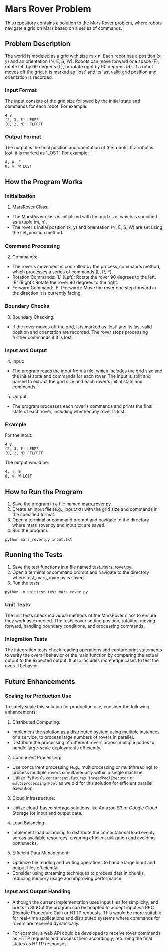 # Mars Rover Problem
This repository contains a solution to the Mars Rover problem, where robots navigate a grid on Mars based on a series of commands.

## Problem Description
The world is modeled as a grid with size m x n. Each robot has a position (x, y) and an orientation (N, E, S, W). Robots can move forward one space (F), rotate left by 90 degrees (L), or rotate right by 90 degrees (R). If a robot moves off the grid, it is marked as 'lost' and its last valid grid position and orientation is recorded.

### Input Format
The input consists of the grid size followed by the initial state and commands for each robot. For example:


```
4 8
(2, 3, E) LFRFF
(0, 2, N) FFLFRFF
```

### Output Format
The output is the final position and orientation of the robots. If a robot is lost, it is marked as 'LOST'. For example:
```
4, 4, E
0, 4, W LOST
```

## How the Program Works
### Initialization
1. MarsRover Class:
- The MarsRover class is initialized with the grid size, which is specified as a tuple (m, n).
- The rover's initial position (x, y) and orientation (N, E, S, W) are set using the set_position method.

### Command Processing
2. Commands:
- The rover's movement is controlled by the process_commands method, which processes a series of commands (L, R, F).
- Rotation Commands:
'L' (Left): Rotate the rover 90 degrees to the left.
'R' (Right): Rotate the rover 90 degrees to the right.
- Forward Command:
'F' (Forward): Move the rover one step forward in the direction it is currently facing.

### Boundary Checks
3. Boundary Checking:
- If the rover moves off the grid, it is marked as 'lost' and its last valid position and orientation are recorded. The rover stops processing further commands if it is lost.

### Input and Output
4. Input:

- The program reads the input from a file, which includes the grid size and the initial state and commands for each rover.
The input is split and parsed to extract the grid size and each rover's initial state and commands.
5. Output:

- The program processes each rover's commands and prints the final state of each rover, including whether any rover is lost.

### Example
For the input:
```
4 8
(2, 3, E) LFRFF
(0, 2, N) FFLFRFF
```

The output would be:
```
4, 4, E
0, 4, W LOST
```

## How to Run the Program
1. Save the program in a file named mars_rover.py.
2. Create an input file (e.g., input.txt) with the grid size and commands in the specified format.
3. Open a terminal or command prompt and navigate to the directory where mars_rover.py and input.txt are saved.
4. Run the program:


```
python mars_rover.py input.txt
```

## Running the Tests
1. Save the test functions in a file named test_mars_rover.py.
2. Open a terminal or command prompt and navigate to the directory where test_mars_rover.py is saved.
3. Run the tests:

```
python -m unittest test_mars_rover.py
```
### Unit Tests
The unit tests check individual methods of the MarsRover class to ensure they work as expected. The tests cover setting position, rotating, moving forward, handling boundary conditions, and processing commands.

### Integration Tests
The integration tests check reading operations and capture print statements to verify the overall behavior of the main function by comparing the actual output to the expected output. It also includes more edge cases to test the overall behavior.

## Future Enhancements
### Scaling for Production Use
To safely scale this solution for production use, consider the following enhancements:

1. Distributed Computing:

- Implement the solution as a distributed system using multiple instances of a service, to process large numbers of rovers in parallel.
- Distribute the processing of different rovers across multiple nodes to handle large-scale deployments efficiently.

2. Concurrent Processing:

- Use concurrent processing (e.g., multiprocessing or multithreading) to process multiple rovers simultaneously within a single machine.
- Utilize Python's `concurrent.futures.ThreadPoolExecutor` or `multiprocessing.Pool` as we did for this solution for efficient parallel execution.

3. Cloud Infrastructure:

- Utilize cloud-based storage solutions like Amazon S3 or Google Cloud Storage for input and output data.

4. Load Balancing:

- Implement load balancing to distribute the computational load evenly across available resources, ensuring efficient utilization and avoiding bottlenecks.

5. Efficient Data Management:

- Optimize file reading and writing operations to handle large input and output files efficiently.
- Consider using streaming techniques to process data in chunks, reducing memory usage and improving performance.

### Input and Output Handling
- Although the current implementation uses input files for simplicity, and prints in StdOut the program can be adapted to accept input via RPC (Remote Procedure Call) or HTTP requests. This would be more suitable for real-time applications and distributed systems where commands for rovers are received dynamically.

- For example, a web API could be developed to receive rover commands as HTTP requests and process them accordingly, returning the final states as HTTP responses.